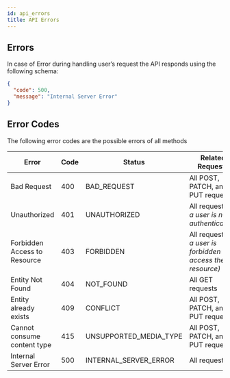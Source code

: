 ```yaml
---
id: api_errors
title: API Errors
---
```


## Errors

In case of Error during handling user’s request the API responds using the following schema:

```json
{
  "code": 500,
  "message": "Internal Server Error"
}
```
## Error Codes

The following error codes are the possible errors of all methods

Error | Code | Status | Related Requests
------|------|----------|------------------
Bad Request | 400 | BAD_REQUEST | All POST, PATCH, and PUT requests
Unauthorized | 401 | UNAUTHORIZED | All requests _(if a user is not authenticated)_
Forbidden Access to Resource  | 403 | FORBIDDEN | All requests _(if a user is forbidden to access the resource)_
Entity Not Found | 404 | NOT_FOUND | All GET requests
Entity already exists | 409 | CONFLICT | All POST, PATCH, and PUT requests
Cannot consume content type | 415 | UNSUPPORTED_MEDIA_TYPE | All POST, PATCH, and PUT requests
Internal Server Error | 500 | INTERNAL_SERVER_ERROR | All requests
